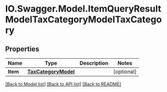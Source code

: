 # IO.Swagger.Model.ItemQueryResultModelTaxCategoryModelTaxCategory
## Properties

Name | Type | Description | Notes
------------ | ------------- | ------------- | -------------
**Item** | [**TaxCategoryModel**](TaxCategoryModel.md) |  | [optional] 

[[Back to Model list]](../README.md#documentation-for-models) [[Back to API list]](../README.md#documentation-for-api-endpoints) [[Back to README]](../README.md)

